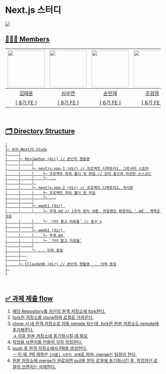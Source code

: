 # Next.js 스터디

<a href="https://splendid-scent-bfc.notion.site/0cd202fbfa3a48388d6834ce581a9122" /><img src="https://img.shields.io/badge/Notion-181717?style=flat-square&logo=notion&logoColor=white" />
<br />

## 💁🏻‍♂️ Members
|                           <a href="https://github.com/Cllaude99"><img src="https://github.com/Cllaude99.png" width=120/></a>                           |                          <a href="https://github.com/letthem"><img src="https://github.com/letthem.png" width=120/></a>                           |                       <a href="https://github.com/MinJaeSon"><img src="https://github.com/MinJaeSon.png" width=120 /></a>                        |                         <a href="https://github.com/WONYOUNG-HC"><img src="https://github.com/WONYOUNG-HC.png" width=120/></a>                          |
|:-----------------------------------------------------------------------------------------------------------:|:-------------------------------------------------------------------------------------------------------:|:-------------------------------------------------------------------------------------------------:|:-------------------------------------------------------------------------------------------------------:|
|                                     <a href="https://youthing.tistory.com/">김태윤</a>                                     |                                 <a href="https://pingzeming.tistory.com/">심수연</a>                                  |                                  <a href="https://psy-er.tistory.com/">손민재</a>                                  |                                   <a href="https://velog.io/@maxgun98/posts">조원영</a>                                    |
| [ 8기 FE ] | [ 8기 FE ] | [ 6기 FE ]  | [ 8기 FE ] |
<br />

## 🗂 Directory Structure
```
│
├─ 9th-NextJS-Study
│     │
│     ├─ MinJaeSon (dir) // 본인의 핸들명
│     │     │
│     │     ├─ nextjs-app-1 (dir) // 프로젝트 디렉토리1. 그로서리 스토어
│     │     │    ├─ 프로젝트 하위 폴더 및 파일 // 강의 들으며 작성한 소스코드
│     │     │    └─ ...
│     │     │ 
│     │     ├─ nextjs-app-2 (dir) // 프로젝트 디렉토리2. 게시판
│     │     │    ├─ 프로젝트 하위 폴더 및 파일
│     │     │    └─ ...
│     │     │
│     │     ├─ week1 (dir) 
│     │     │    ├─ 주제.md // 1주차 정리 내용. 파일명은 확장자는 `.md`, 제목은 자유
│     │     │    └─ `기타 참고 자료들` // 필수 x
│     │     │
│     │     ├─ week2 (dir) 
│     │     │    ├─ 주제.md 
│     │     │    └─ `기타 참고 자료들`
│     │     │
│     │     └─ ... 이하 동일
│     │   
│     │   
│     ├─ Cllaude99 (dir) // 본인의 핸들명, .. 이하 동일
│ 
│
```
<br />

## ✅ 과제 제출 flow
1. 해당 Repository를 자신의 원격 저장소에 fork한다.
2. fork한 저장소를 clone하여 로컬로 가져온다.
3. clone 시 내 원격 저장소로 자동 remote 되는데, fork한 원본 저장소도 remote에 추가해준다.<br />
   → 이후 원본 저장소에 동기화시킬 때 필요
5. 작업용 브랜치를 만들어 각자 작업한다.
6. push 후 원격 저장소에서 PR을 생성한다.<br />
   ㅡ 이 때, PR 제목은 `[이름] n주차 과제`로 하며, merge는 팀장이 한다.
7. 원본 저장소에 merge가 완료되면 pull을 받아 로컬에 동기화시킨 후, 작업하던 로컬의 브랜치는 삭제한다.
